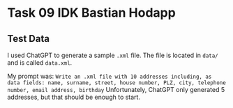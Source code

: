 # Task 09 IDK Bastian Hodapp

## Test Data

I used ChatGPT to generate a sample `.xml` file. The file is located in `data/` and is called `data.xml`.

My prompt was: `Write an .xml file with 10 addresses including, as data fields: name, surname, street, house number, PLZ, city, telephone number, email address, birthday`
Unfortunately, ChatGPT only generated 5 addresses, but that should be enough to start.
